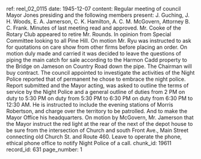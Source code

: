 ref: reel_02_0115
date: 1945-12-07
content: Regular meeting of council Mayor Jones presiding and the following members present: J. Guching, J. H. Woods, E. A. Jamerson, C. K. Hamilton, A. C. M. McGovern, Attorney B. C. Frank. Minutes of last meeting read and approved. Mr. Cooke of the Rotary Club appeared to retire Mr. Rounds. In opinion from Special Committee looking to all Pine Hill. On motion Mr. Ryu was instructed to ask for quotations on care show from other firms before placing an order. On motion duly made and carried it was decided to leave the questions of piping the main catch for sale according to the Harmon Cadd property to the Bridge on Jameson on Country Road down the pipe. The Chairman will buy contract. The council appointed to investigate the activities of the Night Police reported that of permanent he chose to embrace the night police. Report submitted and the Mayor acting, was asked to outline the terms of service by the Night Police and a general outline of duties from 2 PM on duty to 5:30 PM on duty from 5:30 PM to 6:30 PM on duty from 6:30 PM to 12:30 AM. He is instructed to include the evening stations of Morris Robertson, and charge over the territory to be patrolled. And to make the Mayor Office his headquarters. On motion by McGovern, Mr. Jamerson that the Mayor instruct the red light at the rear of the next of the depot house to be sure from the intersection of Church and south Front Ave., Main Street connecting old Church St. and Route 460. Leave to operate the phone, ethical phone office to notify Night Police of a call.
chunk_id: 19611
record_id: 631
page_number: 1

